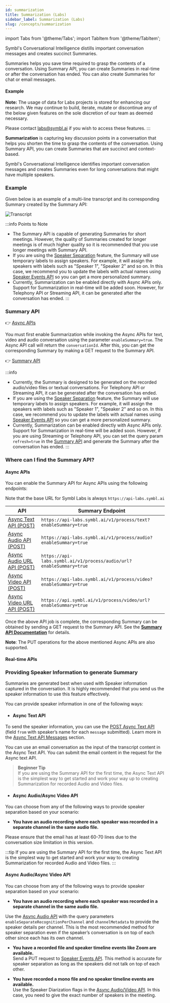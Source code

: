 ```yaml
---
id: summarization
title: Summarization (Labs)
sidebar_label: Summarization (Labs)
slug: /concepts/summarization
---
```


import Tabs from '@theme/Tabs';
import TabItem from '@theme/TabItem';

Symbl's Conversational Intelligence distills important conversation messages and creates succinct Summaries. 

Summaries helps you save time required to grasp the contents of a conversation. Using Summary API, you can create Summaries in real-time or after the conversation has ended. You can also create Summaries for chat or email messages. 


#### Example

**Note:** The usage of data for Labs projects is stored for enhancing our research.  We may continue to build, iterate, mutate or discontinue any of the below given features on the sole discretion of our team as deemed necessary. 

Please contact labs@symbl.ai if you wish to access these features. 
:::

**Summarization** is capturing key discussion points in a conversation that helps you shorten the time to grasp the contents of the conversation. 
Using Summary API, you can create Summaries that are succinct and context-based. 

Symbl's Conversational Intelligence identifies important conversation messages and creates Summaries even for long conversations that might have multiple speakers. 

### Example

Given below is an example of a multi-line transcript and its corresponding Summary created by the Summary API:

![Transcript](/img/summary_labs_final.png)


:::info Points to Note
- The Summary API is capable of generating Summaries for short meetings. However, the quality of Summaries created for longer meetings is of much higher quality so it is recommended that you use longer meetings with Summary API. 
- If you are using the [Speaker Separation](/docs/async-api/tutorials/get-speaker-separation-audio-video/) feature, the Summary will use temporary labels to assign speakers. For example, it will assign the speakers with labels such as "Speaker 1", "Speaker 2" and so on. In this case, we recommend you to update the labels with actual names using [Speaker Events API](/docs/conversation-api/speaker-events) so you can get a more personalized summary. 
- Currently, Summarization can be enabled directly with Async APIs only. Support for Summarization in real-time will be added soon. However, for Telephony API or Streaming API, it can be generated after the conversation has ended. 
:::

### Summary API

👉 [Async APIs](/docs/async-api/overview/text/post-text)

You must first enable Summarization while invoking the Async APIs for text, video and audio conversation using the parameter `enableSummary=true`. The Async API call will return the `conversationId`. After this, you can get the corresponding Summary by making a GET request to the Summary API. 

👉 [Summary API](/docs/conversation-api/summary)


:::info
- Currently, the Summary is designed to be generated on the recorded audio/video files or textual conversations. For Telephony API or Streaming API, it can be generated after the conversation has ended.
- If you are using the [Speaker Separation](/docs/async-api/tutorials/get-speaker-separation-audio-video/) feature, the Summary will use temporary labels to assign speakers. For example, it will assign the speakers with labels such as "Speaker 1", "Speaker 2" and so on. In this case, we recommend you to update the labels with actual names using [Speaker Events API](/docs/conversation-api/speaker-events) so you can get a more personalized summary. 
- Currently, Summarization can be enabled directly with Async APIs only. Support for Summarization in real-time will be added soon. However, if you are using Streaming or Telephony API, you can set the query param `refresh=true` in the [Summary API](/docs/conversation-api/summary) and generate the Summary after the conversation has ended. 
:::

### Where can I find the Summary API?

#### Async APIs

You can enable the Summary API for Async APIs using the following endpoints: <br/> 

Note that the base URL for Symbl Labs is always `https://api-labs.symbl.ai`

API  | Summary Endpoint
---------- | -------
[Async Text API (POST)](/docs/async-api/overview/text/post-text)| ```https://api-labs.symbl.ai/v1/process/text?enableSummary=true ```
[Async Audio API (POST)](/docs/async-api/overview/audio/post-audio)| ```https://api-labs.symbl.ai/v1/process/audio?enableSummary=true```
[Async Audio URL API (POST)](/docs/async-api/overview/audio/post-audio-url)| ```https://api-labs.symbl.ai/v1/process/audio/url?enableSummary=true```
[Async Video API (POST)](/docs/async-api/overview/video/post-video)| ```https://api-labs.symbl.ai/v1/process/video?enableSummary=true```
[Async Video URL API (POST)](/docs/async-api/overview/video/post-video-url)| ```https://api.symbl.ai/v1/process/video/url?enableSummary=true```

Once the above API job is complete, the corresponding Summary can be obtained by sending a GET request to the Summary API. See the [**Summary API Documentation**](/docs/conversation-api/summary) for details.

**Note**: The PUT operations for the above mentioned Async APIs are also supported. 

#### Real-time APIs

### Providing Speaker Information to generate Summary

Summaries are generated best when used with Speaker information captured in the conversation. It is highly recommended that you send us the speaker information to use this feature effectively.

You can provide speaker information in one of the following ways:

- #### Async Text API

To send the speaker information, you can use the [POST Async Text API](/docs/async-api/overview/text/post-text/) (field `from` with speaker’s name for each `message` submitted). Learn more in the [Async Text API Messages](/docs/async-api/overview/text/post-text/#messages) section.

You can use an email conversation as the input of the transcript content in the Async Text API. You can submit the email content in the request for the Async text API. 


> **Beginner Tip** <br/>
If you are using the Summary API for the first time, the Async Text API is the simplest way to get started and work your way up to creating Summarization for recorded Audio and Video files. 

- #### Async Audio/Async Video API

You can choose from any of the following ways to provide speaker separation based on your scenario:

 - **You have an audio recording where each speaker was recorded in a separate channel in the same audio file.** <br/>
 
Please ensure that the email has at least 60-70 lines due to the conversation size limitation in this version.

:::tip
If you are using the Summary API for the first time, the Async Text API is the simplest way to get started and work your way to creating Summarization for recorded Audio and Video files. 
:::

#### Async Audio/Async Video API

You can choose from any of the following ways to provide speaker separation based on your scenario:

- **You have an audio recording where each speaker was recorded in a separate channel in the same audio file.** <br/>

Use the [Async Audio API](/docs/async-api/overview/audio/post-audio/) with the query parameters `enableSeparateRecognitionPerChannel` and `channelMetadata` to provide the speaker details per channel. This is the most recommended method for speaker separation even if the speaker’s conversation is on top of each other since each has its own channel.

- **You have a recorded file and speaker timeline events like Zoom are available.** <br/>
Send a PUT request to [Speaker Events API](/docs/conversation-api/speaker-events/). This method is accurate for speaker separation as long as the speakers did not talk on top of each other.

- **You have recorded a mono file and no speaker timeline events are available.**<br/>
Use the Speaker Diarization flags in the [Async Audio/Video API](/docs/async-api/tutorials/get-speaker-separation-audio-video/). In this case, you need to give the exact number of speakers in the meeting.